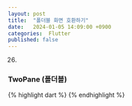 ```yaml
---
layout: post
title:  "폴더블 화면 호환하기"
date:   2024-01-05 14:09:00 +0900
categories:  Flutter
published: false
---
```


26. 
### TwoPane (폴더블)

{% highlight dart %}
{% endhighlight %}